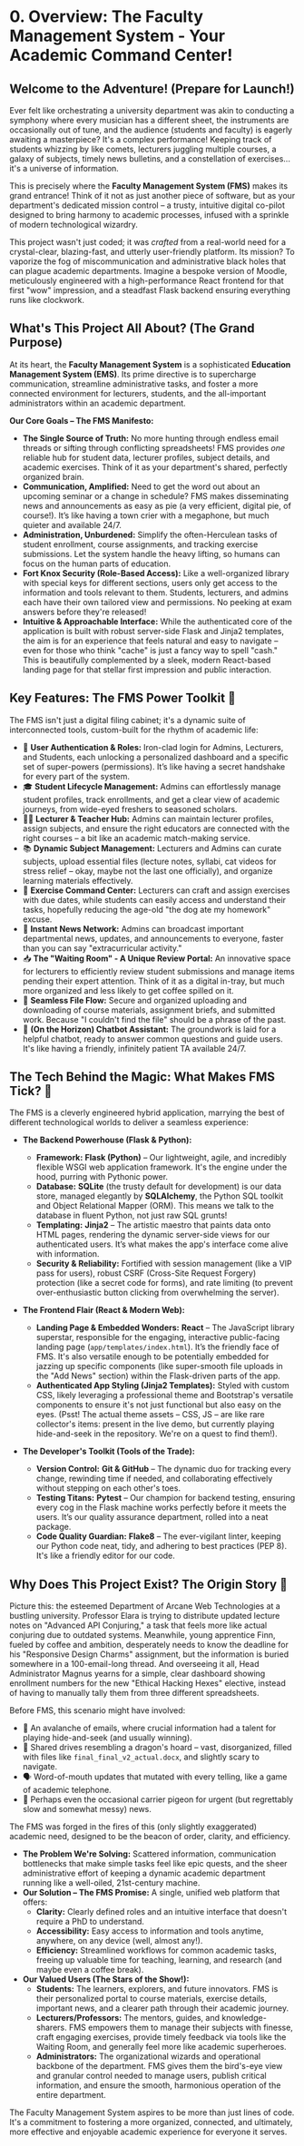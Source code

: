 # 0. Overview: The Faculty Management System - Your Academic Command Center!

## Welcome to the Adventure! (Prepare for Launch!)

Ever felt like orchestrating a university department was akin to conducting a symphony where every musician has a different sheet, the instruments are occasionally out of tune, and the audience (students and faculty) is eagerly awaiting a masterpiece? It's a complex performance! Keeping track of students whizzing by like comets, lecturers juggling multiple courses, a galaxy of subjects, timely news bulletins, and a constellation of exercises... it's a universe of information.

This is precisely where the **Faculty Management System (FMS)** makes its grand entrance! Think of it not as just another piece of software, but as your department's dedicated mission control – a trusty, intuitive digital co-pilot designed to bring harmony to academic processes, infused with a sprinkle of modern technological wizardry.

This project wasn't just coded; it was *crafted* from a real-world need for a crystal-clear, blazing-fast, and utterly user-friendly platform. Its mission? To vaporize the fog of miscommunication and administrative black holes that can plague academic departments. Imagine a bespoke version of Moodle, meticulously engineered with a high-performance React frontend for that first "wow" impression, and a steadfast Flask backend ensuring everything runs like clockwork.

## What's This Project All About? (The Grand Purpose)

At its heart, the **Faculty Management System** is a sophisticated **Education Management System (EMS)**. Its prime directive is to supercharge communication, streamline administrative tasks, and foster a more connected environment for lecturers, students, and the all-important administrators within an academic department.

**Our Core Goals – The FMS Manifesto:**

*   **The Single Source of Truth:** No more hunting through endless email threads or sifting through conflicting spreadsheets! FMS provides *one* reliable hub for student data, lecturer profiles, subject details, and academic exercises. Think of it as your department's shared, perfectly organized brain.
*   **Communication, Amplified:** Need to get the word out about an upcoming seminar or a change in schedule? FMS makes disseminating news and announcements as easy as pie (a very efficient, digital pie, of course!). It’s like having a town crier with a megaphone, but much quieter and available 24/7.
*   **Administration, Unburdened:** Simplify the often-Herculean tasks of student enrollment, course assignments, and tracking exercise submissions. Let the system handle the heavy lifting, so humans can focus on the human parts of education.
*   **Fort Knox Security (Role-Based Access):** Like a well-organized library with special keys for different sections, users only get access to the information and tools relevant to them. Students, lecturers, and admins each have their own tailored view and permissions. No peeking at exam answers before they're released!
*   **Intuitive & Approachable Interface:** While the authenticated core of the application is built with robust server-side Flask and Jinja2 templates, the aim is for an experience that feels natural and easy to navigate – even for those who think "cache" is just a fancy way to spell "cash." This is beautifully complemented by a sleek, modern React-based landing page for that stellar first impression and public interaction.

## Key Features: The FMS Power Toolkit 🧰

The FMS isn't just a digital filing cabinet; it's a dynamic suite of interconnected tools, custom-built for the rhythm of academic life:

*   🔑 **User Authentication & Roles:** Iron-clad login for Admins, Lecturers, and Students, each unlocking a personalized dashboard and a specific set of super-powers (permissions). It’s like having a secret handshake for every part of the system.
*   🎓 **Student Lifecycle Management:** Admins can effortlessly manage student profiles, track enrollments, and get a clear view of academic journeys, from wide-eyed freshers to seasoned scholars.
*   👨‍🏫 **Lecturer & Teacher Hub:** Admins can maintain lecturer profiles, assign subjects, and ensure the right educators are connected with the right courses – a bit like an academic match-making service.
*   📚 **Dynamic Subject Management:** Lecturers and Admins can curate subjects, upload essential files (lecture notes, syllabi, cat videos for stress relief – okay, maybe not the last one officially), and organize learning materials effectively.
*   📝 **Exercise Command Center:** Lecturers can craft and assign exercises with due dates, while students can easily access and understand their tasks, hopefully reducing the age-old "the dog ate my homework" excuse.
*   📢 **Instant News Network:** Admins can broadcast important departmental news, updates, and announcements to everyone, faster than you can say "extracurricular activity."
*   📥 **The "Waiting Room" - A Unique Review Portal:** An innovative space for lecturers to efficiently review student submissions and manage items pending their expert attention. Think of it as a digital in-tray, but much more organized and less likely to get coffee spilled on it.
*   📎 **Seamless File Flow:** Secure and organized uploading and downloading of course materials, assignment briefs, and submitted work. Because "I couldn't find the file" should be a phrase of the past.
*   🤖 **(On the Horizon) Chatbot Assistant:** The groundwork is laid for a helpful chatbot, ready to answer common questions and guide users. It's like having a friendly, infinitely patient TA available 24/7.

## The Tech Behind the Magic: What Makes FMS Tick? 🚀

The FMS is a cleverly engineered hybrid application, marrying the best of different technological worlds to deliver a seamless experience:

*   **The Backend Powerhouse (Flask & Python):**
    *   **Framework:** **Flask (Python)** – Our lightweight, agile, and incredibly flexible WSGI web application framework. It's the engine under the hood, purring with Pythonic power.
    *   **Database:** **SQLite** (the trusty default for development) is our data store, managed elegantly by **SQLAlchemy**, the Python SQL toolkit and Object Relational Mapper (ORM). This means we talk to the database in fluent Python, not just raw SQL grunts!
    *   **Templating:** **Jinja2** – The artistic maestro that paints data onto HTML pages, rendering the dynamic server-side views for our authenticated users. It’s what makes the app's interface come alive with information.
    *   **Security & Reliability:** Fortified with session management (like a VIP pass for users), robust CSRF (Cross-Site Request Forgery) protection (like a secret code for forms), and rate limiting (to prevent over-enthusiastic button clicking from overwhelming the server).

*   **The Frontend Flair (React & Modern Web):**
    *   **Landing Page & Embedded Wonders:** **React** – The JavaScript library superstar, responsible for the engaging, interactive public-facing landing page (`app/templates/index.html`). It’s the friendly face of FMS. It's also versatile enough to be potentially embedded for jazzing up specific components (like super-smooth file uploads in the "Add News" section) within the Flask-driven parts of the app.
    *   **Authenticated App Styling (Jinja2 Templates):** Styled with custom CSS, likely leveraging a professional theme and Bootstrap's versatile components to ensure it's not just functional but also easy on the eyes. (Psst! The actual theme assets – CSS, JS – are like rare collector's items: present in the live demo, but currently playing hide-and-seek in the repository. We're on a quest to find them!).

*   **The Developer's Toolkit (Tools of the Trade):**
    *   **Version Control:** **Git & GitHub** – The dynamic duo for tracking every change, rewinding time if needed, and collaborating effectively without stepping on each other's toes.
    *   **Testing Titans:** **Pytest** – Our champion for backend testing, ensuring every cog in the Flask machine works perfectly before it meets the users. It’s our quality assurance department, rolled into a neat package.
    *   **Code Quality Guardian:** **Flake8** – The ever-vigilant linter, keeping our Python code neat, tidy, and adhering to best practices (PEP 8). It's like a friendly editor for our code.

## Why Does This Project Exist? The Origin Story 📜

Picture this: the esteemed Department of Arcane Web Technologies at a bustling university. Professor Elara is trying to distribute updated lecture notes on "Advanced API Conjuring," a task that feels more like actual conjuring due to outdated systems. Meanwhile, young apprentice Finn, fueled by coffee and ambition, desperately needs to know the deadline for his "Responsive Design Charms" assignment, but the information is buried somewhere in a 100-email-long thread. And overseeing it all, Head Administrator Magnus yearns for a simple, clear dashboard showing enrollment numbers for the new "Ethical Hacking Hexes" elective, instead of having to manually tally them from three different spreadsheets.

Before FMS, this scenario might have involved:
*   📧 An avalanche of emails, where crucial information had a talent for playing hide-and-seek (and usually winning).
*   💾 Shared drives resembling a dragon's hoard – vast, disorganized, filled with files like `final_final_v2_actual.docx`, and slightly scary to navigate.
*   🗣️ Word-of-mouth updates that mutated with every telling, like a game of academic telephone.
*   🦉 Perhaps even the occasional carrier pigeon for urgent (but regrettably slow and somewhat messy) news.

The FMS was forged in the fires of this (only slightly exaggerated) academic need, designed to be the beacon of order, clarity, and efficiency.

*   **The Problem We're Solving:** Scattered information, communication bottlenecks that make simple tasks feel like epic quests, and the sheer administrative effort of keeping a dynamic academic department running like a well-oiled, 21st-century machine.
*   **Our Solution – The FMS Promise:** A single, unified web platform that offers:
    *   **Clarity:** Clearly defined roles and an intuitive interface that doesn't require a PhD to understand.
    *   **Accessibility:** Easy access to information and tools anytime, anywhere, on any device (well, almost any!).
    *   **Efficiency:** Streamlined workflows for common academic tasks, freeing up valuable time for teaching, learning, and research (and maybe even a coffee break).
*   **Our Valued Users (The Stars of the Show!):**
    *   **Students:** The learners, explorers, and future innovators. FMS is their personalized portal to course materials, exercise details, important news, and a clearer path through their academic journey.
    *   **Lecturers/Professors:** The mentors, guides, and knowledge-sharers. FMS empowers them to manage their subjects with finesse, craft engaging exercises, provide timely feedback via tools like the Waiting Room, and generally feel more like academic superheroes.
    *   **Administrators:** The organizational wizards and operational backbone of the department. FMS gives them the bird's-eye view and granular control needed to manage users, publish critical information, and ensure the smooth, harmonious operation of the entire department.

The Faculty Management System aspires to be more than just lines of code. It's a commitment to fostering a more organized, connected, and ultimately, more effective and enjoyable academic experience for everyone it serves.
